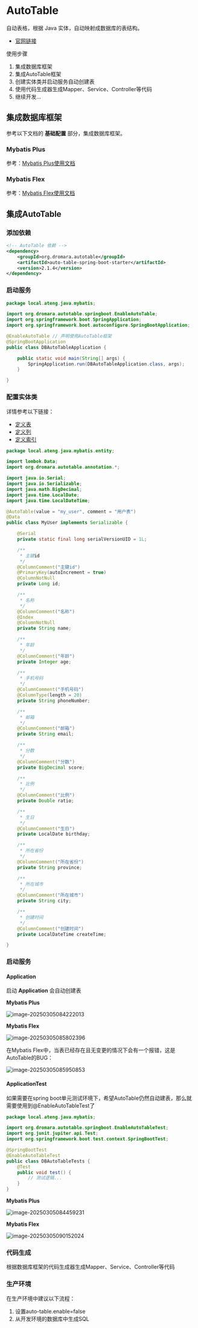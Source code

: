 # AutoTable

自动表格，根据 Java 实体，自动映射成数据库的表结构。

- [官网链接](https://autotable.tangzc.com/)

使用步骤

1. 集成数据库框架
2. 集成AutoTable框架
3. 创建实体类并启动服务自动创建表
4. 使用代码生成器生成Mapper、Service、Controller等代码
5. 继续开发...



## 集成数据库框架

参考以下文档的 **基础配置** 部分，集成数据库框架。

### Mybatis Plus

参考：[Mybatis Plus使用文档](/work/Ateng-Java/database/mybatis-plus/)

### Mybatis Flex

参考：[Mybatis Flex使用文档](/work/Ateng-Java/database/mybatis-flex/)



## 集成AutoTable

### 添加依赖

```xml
<!-- AutoTable 依赖 -->
<dependency>
    <groupId>org.dromara.autotable</groupId>
    <artifactId>auto-table-spring-boot-starter</artifactId>
    <version>2.1.4</version>
</dependency>
```

### 启动服务

```java
package local.ateng.java.mybatis;

import org.dromara.autotable.springboot.EnableAutoTable;
import org.springframework.boot.SpringApplication;
import org.springframework.boot.autoconfigure.SpringBootApplication;

@EnableAutoTable // 声明使用AutoTable框架
@SpringBootApplication
public class DBAutoTableApplication {

    public static void main(String[] args) {
        SpringApplication.run(DBAutoTableApplication.class, args);
    }

}
```

### 配置实体类

详情参考以下链接：

- [定义表](https://autotable.tangzc.com/%E6%8C%87%E5%8D%97/%E8%BF%9B%E9%98%B6/%E5%AE%9A%E4%B9%89%E8%A1%A8.html)
- [定义列](https://autotable.tangzc.com/%E6%8C%87%E5%8D%97/%E8%BF%9B%E9%98%B6/%E5%AE%9A%E4%B9%89%E5%88%97.html)
- [定义索引](https://autotable.tangzc.com/%E6%8C%87%E5%8D%97/%E8%BF%9B%E9%98%B6/%E5%AE%9A%E4%B9%89%E7%B4%A2%E5%BC%95.html)

```java
package local.ateng.java.mybatis.entity;

import lombok.Data;
import org.dromara.autotable.annotation.*;

import java.io.Serial;
import java.io.Serializable;
import java.math.BigDecimal;
import java.time.LocalDate;
import java.time.LocalDateTime;

@AutoTable(value = "my_user", comment = "用户表")
@Data
public class MyUser implements Serializable {

    @Serial
    private static final long serialVersionUID = 1L;

    /**
     * 主键id
     */
    @ColumnComment("主键id")
    @PrimaryKey(autoIncrement = true)
    @ColumnNotNull
    private Long id;

    /**
     * 名称
     */
    @ColumnComment("名称")
    @Index
    @ColumnNotNull
    private String name;

    /**
     * 年龄
     */
    @ColumnComment("年龄")
    private Integer age;

    /**
     * 手机号码
     */
    @ColumnComment("手机号码")
    @ColumnType(length = 20)
    private String phoneNumber;

    /**
     * 邮箱
     */
    @ColumnComment("邮箱")
    private String email;

    /**
     * 分数
     */
    @ColumnComment("分数")
    private BigDecimal score;

    /**
     * 比例
     */
    @ColumnComment("比例")
    private Double ratio;

    /**
     * 生日
     */
    @ColumnComment("生日")
    private LocalDate birthday;

    /**
     * 所在省份
     */
    @ColumnComment("所在省份")
    private String province;

    /**
     * 所在城市
     */
    @ColumnComment("所在城市")
    private String city;

    /**
     * 创建时间
     */
    @ColumnComment("创建时间")
    private LocalDateTime createTime;

}
```

### 启动服务

#### Application

启动 **Application** 会自动创建表

**Mybatis Plus**

![image-20250305084222013](./assets/image-20250305084222013.png)

**Mybatis Flex**

![image-20250305085802396](./assets/image-20250305085802396.png)

在Mybatis Flex中，当表已经存在且无变更的情况下会有一个报错，这是AutoTable的BUG：

![image-20250305085950853](./assets/image-20250305085950853.png)



#### ApplicationTest

如果需要在spring boot单元测试环境下，希望AutoTable仍然自动建表，那么就需要使用到@EnableAutoTableTest了

```java
package local.ateng.java.mybatis;

import org.dromara.autotable.springboot.EnableAutoTableTest;
import org.junit.jupiter.api.Test;
import org.springframework.boot.test.context.SpringBootTest;

@SpringBootTest
@EnableAutoTableTest
public class DBAutoTableTests {
    @Test
    public void test() {
        // 测试逻辑...
    }
}
```

**Mybatis Plus**

![image-20250305084459231](./assets/image-20250305084459231.png)

**Mybatis Flex**

![image-20250305090152024](./assets/image-20250305090152024.png)



### 代码生成

根据数据库框架的代码生成器生成Mapper、Service、Controller等代码



### 生产环境

在生产环境中建议以下流程：

1. 设置auto-table.enable=false
2. 从开发环境的数据库中生成SQL

